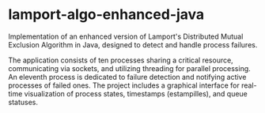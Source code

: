 # lamport-algo-enhanced-java
Implementation of an enhanced version of Lamport's Distributed Mutual Exclusion Algorithm in Java, designed to detect and handle process failures. 

The application consists of ten processes sharing a critical resource, communicating via sockets, and utilizing threading for parallel processing. An eleventh process is dedicated to failure detection and notifying active processes of failed ones. The project includes a graphical interface for real-time visualization of process states, timestamps (estampilles), and queue statuses.
